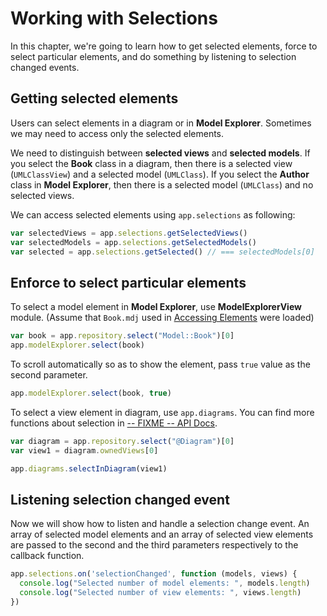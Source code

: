 Working with Selections
=======================

<!-- toc -->

In this chapter, we're going to learn how to get selected elements, force to select particular elements, and do something by listening to selection changed events.

## Getting selected elements

Users can select elements in a diagram or in __Model Explorer__. Sometimes we may need to access only the selected elements.

We need to distinguish between __selected views__ and __selected models__. If you select the __Book__ class in a diagram, then there is a selected view (`UMLClassView`) and a selected model (`UMLClass`). If you select the __Author__ class in __Model Explorer__, then there is a selected model (`UMLClass`) and no selected views.

We can access selected elements using `app.selections` as following:

```js
var selectedViews = app.selections.getSelectedViews()
var selectedModels = app.selections.getSelectedModels()
var selected = app.selections.getSelected() // === selectedModels[0]
```

## Enforce to select particular elements

To select a model element in __Model Explorer__, use __ModelExplorerView__ module. (Assume that `Book.mdj` used in [Accessing Elements](AccessingElements) were loaded)

```js
var book = app.repository.select("Model::Book")[0]
app.modelExplorer.select(book)
```

To scroll automatically so as to show the element, pass `true` value as the second parameter.

```js
app.modelExplorer.select(book, true)
```
To select a view element in diagram, use `app.diagrams`. You can find more functions about selection in [-- FIXME -- API Docs](http://starumldocs-7a0.kxcdn.com/2.0.0/api/index.html).

```js
var diagram = app.repository.select("@Diagram")[0]
var view1 = diagram.ownedViews[0]

app.diagrams.selectInDiagram(view1)
```

## Listening selection changed event

Now we will show how to listen and handle a selection change event. An array of selected model elements and an array of selected view elements are passed to the second and the third parameters respectively to the callback function.

```js
app.selections.on('selectionChanged', function (models, views) {
  console.log("Selected number of model elements: ", models.length)
  console.log("Selected number of view elements: ", views.length)
})
```
